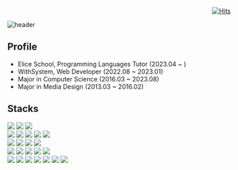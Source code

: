 <div align="right">

  [![Hits](https://hits.seeyoufarm.com/api/count/incr/badge.svg?url=https%3A%2F%2Fgithub.com%2Fgiven02&count_bg=%23232323&title_bg=%23555555&icon=&icon_color=%23E7E7E7&title=hits&edge_flat=false)](https://hits.seeyoufarm.com)  

</div>

![header](https://capsule-render.vercel.app/api?type=waving&color=auto&height=200&section=header&text=Given02&fontSize=90&animation=fadeIn&fontAlignY=38&desc=&descAlignY=51&descAlign=62)

<!-- 🐤 I'm learning different stacks to become a full-stack developer.<br>
🧑‍🎓 I'm learning typescript, next.js, python, flask, redis now.<br>
👣 I like morning exercise and photography<br> -->

<div>

## Profile
- Elice School, Programming Languages Tutor (2023.04 ~ )
- WithSystem, Web Developer (2022.08 ~ 2023.01)
- Major in Computer Science (2016.03 ~ 2023.08)
- Major in Media Design (2013.03 ~ 2016.02)

## Stacks
<div>
  <div>
    <img src="https://img.shields.io/badge/Java-007396?style=for-the-badge&logo=OpenJDK&logoColor=white"/>
    <img src="https://img.shields.io/badge/javascript-F7DF1E?style=for-the-badge&logo=javascript&logoColor=black">
<!--     <img src="https://img.shields.io/badge/typescript-3178C6?style=for-the-badge&logo=typescript&logoColor=white"> -->
<!--     <img src="https://img.shields.io/badge/Python-3776AB?style=for-the-badge&logo=python&logoColor=white"> -->
    <img src="https://img.shields.io/badge/PHP-777BB4?style=for-the-badge&logo=php&logoColor=white"/>
  </div>
  <div>
    <img src="https://img.shields.io/badge/React-61DAFB?style=for-the-badge&logo=react&logoColor=black">
    <img src="https://img.shields.io/badge/jQuery-0769AD?style=for-the-badge&logo=jquery&logoColor=white">
    <img src="https://img.shields.io/badge/css3-1572B6?style=for-the-badge&logo=css3&logoColor=white">
    <img src="https://img.shields.io/badge/styled components-DB7093?style=for-the-badge&logo=styledcomponents&logoColor=white">
<!--     <img src="https://img.shields.io/badge/Redux-764ABC?style=for-the-badge&logo=redux&logoColor=white"> -->
    <img src="https://img.shields.io/badge/Axios-5A29E4?style=for-the-badge&logo=axios&logoColor=white">
  </div>
  <div>
    <img src="https://img.shields.io/badge/Spring-6DB33F?style=for-the-badge&logo=Spring&logoColor=white">
    <img src="https://img.shields.io/badge/Spring boot-6DB33F?style=for-the-badge&logo=springboot&logoColor=white">
    <img src="https://img.shields.io/badge/Node.js-339933?style=for-the-badge&logo=node.js&logoColor=white">
    <img src="https://img.shields.io/badge/Express-000000?style=for-the-badge&logo=express&logoColor=white">
<!--     <img src="https://img.shields.io/badge/Next.js-000000?style=for-the-badge&logo=next.js&logoColor=white"> -->
<!--     <img src="https://img.shields.io/badge/Flask-000000?style=for-the-badge&logo=flask&logoColor=white"> -->
  </div>
  <div>
    <img src="https://img.shields.io/badge/jpa hibernate-59666C?style=for-the-badge&logo=hibernate&logoColor=white">
    <img src="https://img.shields.io/badge/Mongoose-880000?style=for-the-badge&logo=mongoose&logoColor=white">
    <img src="https://img.shields.io/badge/mysql-4479A1?style=for-the-badge&logo=mysql&logoColor=white">
    <img src="https://img.shields.io/badge/mariaDB-003545?style=for-the-badge&logo=mariaDB&logoColor=white">
    <img src="https://img.shields.io/badge/mongoDB-47A248?style=for-the-badge&logo=MongoDB&logoColor=white">
<!--     <img src="https://img.shields.io/badge/Redis-DC382D?style=for-the-badge&logo=redis&logoColor=white"> -->
  </div>
  <div>
    <img src="https://img.shields.io/badge/git-F05032?style=for-the-badge&logo=git&logoColor=white">
    <img src="https://img.shields.io/badge/jenkins-D24939?style=for-the-badge&logo=jenkins&logoColor=white"/>
    <img src="https://img.shields.io/badge/Docker-2496ED?style=for-the-badge&logo=Docker&logoColor=white"/>
    <img src="https://img.shields.io/badge/NGINX-009639?style=for-the-badge&logo=nginx&logoColor=white"/>
    <img src="https://img.shields.io/badge/PM2-2B037A?style=for-the-badge&logo=pm2&logoColor=white"/>
    <img src="https://img.shields.io/badge/AMAZON EC2-FF9900?style=for-the-badge&logo=amazonec2&logoColor=white"/>
    <img src="https://img.shields.io/badge/AMAZON S3-569A31?style=for-the-badge&logo=amazons3&logoColor=white"/>
  </div>
<!--   <div>
    <img src="https://img.shields.io/badge/html5-E34F26?style=for-the-badge&logo=html5&logoColor=white">
    <img src="https://img.shields.io/badge/github-181717?style=for-the-badge&logo=github&logoColor=white">
    <img src="https://img.shields.io/badge/gitlab-FC6D26?style=for-the-badge&logo=gitlab&logoColor=white"/>
    <img src="https://img.shields.io/badge/jira-0052CC?style=for-the-badge&logo=jira&logoColor=white"/>
    <img src="https://img.shields.io/badge/confluence-172B4D?style=for-the-badge&logo=confluence&logoColor=white"/>
    <img src="https://img.shields.io/badge/Figma-F24E1E?style=for-the-badge&logo=figma&logoColor=white"/>
    <img src="https://img.shields.io/badge/spring rest docs-6DB33F?style=for-the-badge&logo=spring&logoColor=white"/>
    <img src="https://img.shields.io/badge/swagger-85EA2D?style=for-the-badge&logo=swagger&logoColor=black"/>
    <img src="https://img.shields.io/badge/postman-FF6C37?style=for-the-badge&logo=postman&logoColor=white"/>
  </div> -->
</div>

<!--## My Github
![given02's github stats](https://github-readme-stats.vercel.app/api?username=given02&show_icons=true&theme=transparent)
  [![given02's github stats](https://github-readme-stats.vercel.app/api/top-langs/?username=given02&show_icons=true&hide_border=true&title_color=004386&icon_color=004386&layout=compact&theme=transparent)](https://github.com/given02)
  [![trophy](https://github-profile-trophy.vercel.app/?username=given02&row=1&column=7)](https://github.com/ryo-ma/github-profile-trophy)
    
</div> -->

<!-- ## Dev log
<div style="display:flex; flex-direction:row;">
  <a href="https://velog.io/@given02">
      <img src="https://img.shields.io/badge/Velog-20c997?style=for-the-badge&logo=Vimeo&logoColor=white"> 
  </a>
  <a href="https://given02.tistory.com/">
      <img src="https://img.shields.io/badge/Tistory-000000?style=for-the-badge&logo=Tistory&logoColor=white"> 
  </a>
</div> -->

